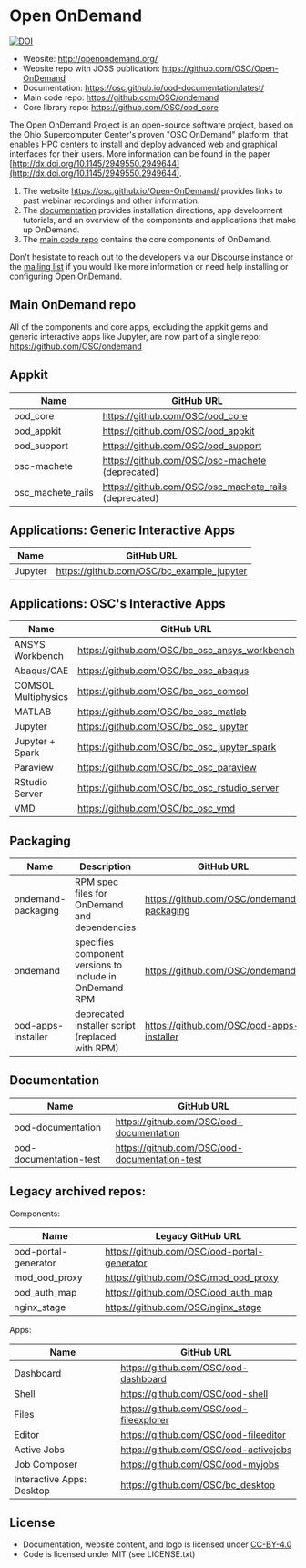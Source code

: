 # Open OnDemand

[![DOI](http://joss.theoj.org/papers/10.21105/joss.00622/status.svg)](https://doi.org/10.21105/joss.00622)

- Website: http://openondemand.org/
- Website repo with JOSS publication: https://github.com/OSC/Open-OnDemand
- Documentation: https://osc.github.io/ood-documentation/latest/
- Main code repo: https://github.com/OSC/ondemand
- Core library repo: https://github.com/OSC/ood_core


The Open OnDemand Project is an open-source software project, based on the Ohio
Supercomputer Center's proven "OSC OnDemand" platform, that enables HPC centers
to install and deploy advanced web and graphical interfaces for their users.
More information can be found in the paper
[http://dx.doi.org/10.1145/2949550.2949644](http://dx.doi.org/10.1145/2949550.2949644).

1. The website https://osc.github.io/Open-OnDemand/ provides links to past webinar recordings and other information.
2. The [documentation](https://osc.github.io/ood-documentation/latest/) provides installation directions, app development tutorials, and an overview of the components and applications that make up OnDemand.
3. The [main code repo](https://github.com/OSC/ondemand) contains the core components of OnDemand.

Don't hesistate to reach out to the developers via our [Discourse instance](https://discourse.osc.edu/c/open-ondemand) or the [mailing list](https://lists.osu.edu/mailman/listinfo/ood-users) if you would like more information or need help installing or configuring Open OnDemand.

## Main OnDemand repo

All of the components and core apps, excluding the appkit gems and generic interactive apps like Jupyter, are now part of a single repo: https://github.com/OSC/ondemand

## Appkit

| Name | GitHub URL |
| --- | --- |
| ood_core	| https://github.com/OSC/ood_core |
| ood_appkit	| https://github.com/OSC/ood_appkit |
| ood_support	| https://github.com/OSC/ood_support |
| osc-machete	| https://github.com/OSC/osc-machete (deprecated)|
| osc_machete_rails	| https://github.com/OSC/osc_machete_rails (deprecated) |

## Applications: Generic Interactive Apps

| Name | GitHub URL |
| --- | --- |
| Jupyter	| https://github.com/OSC/bc_example_jupyter |


## Applications: OSC's Interactive Apps

| Name | GitHub URL |
| --- | --- |
| ANSYS Workbench	| https://github.com/OSC/bc_osc_ansys_workbench |
| Abaqus/CAE	| https://github.com/OSC/bc_osc_abaqus |
| COMSOL Multiphysics	| https://github.com/OSC/bc_osc_comsol |
| MATLAB	| https://github.com/OSC/bc_osc_matlab |
| Jupyter	| https://github.com/OSC/bc_osc_jupyter |
| Jupyter + Spark	| https://github.com/OSC/bc_osc_jupyter_spark |
| Paraview	| https://github.com/OSC/bc_osc_paraview |
| RStudio Server	| https://github.com/OSC/bc_osc_rstudio_server |
| VMD	| https://github.com/OSC/bc_osc_vmd |


## Packaging

| Name | Description | GitHub URL |
| --- | --- | --- |
| ondemand-packaging | RPM spec files for OnDemand and dependencies | https://github.com/OSC/ondemand-packaging |
| ondemand | specifies component versions to include in OnDemand RPM | https://github.com/OSC/ondemand |
| ood-apps-installer | deprecated installer script (replaced with RPM) | https://github.com/OSC/ood-apps-installer |

## Documentation

| Name | GitHub URL |
| --- | --- |
| ood-documentation | https://github.com/OSC/ood-documentation |
| ood-documentation-test | https://github.com/OSC/ood-documentation-test |

## Legacy archived repos:

Components:

| Name | Legacy GitHub URL |
| --- | --- |
| ood-portal-generator	| https://github.com/OSC/ood-portal-generator |
| mod_ood_proxy	| https://github.com/OSC/mod_ood_proxy |
| ood_auth_map	| https://github.com/OSC/ood_auth_map |
| nginx_stage	| https://github.com/OSC/nginx_stage |

Apps:

| Name | GitHub URL |
| --- | --- |
| Dashboard	| https://github.com/OSC/ood-dashboard |
| Shell	| https://github.com/OSC/ood-shell |
| Files	| https://github.com/OSC/ood-fileexplorer |
| Editor	| https://github.com/OSC/ood-fileeditor |
| Active Jobs	| https://github.com/OSC/ood-activejobs |
| Job Composer	| https://github.com/OSC/ood-myjobs |
| Interactive Apps: Desktop	| https://github.com/OSC/bc_desktop |



## License

* Documentation, website content, and logo is licensed under [CC-BY-4.0](https://creativecommons.org/licenses/by/4.0/)
* Code is licensed under MIT (see LICENSE.txt)
